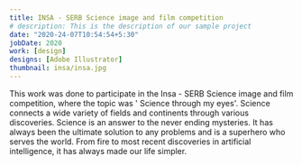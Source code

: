 ```yaml
---
title: INSA - SERB Science image and film competition
# description: This is the description of our sample project
date: "2020-24-07T10:54:54+5:30"
jobDate: 2020
work: [design]
designs: [Adobe Illustrator]
thumbnail: insa/insa.jpg
---
```


This work was done to participate in the Insa - SERB Science image and film competition, where the topic was ' Science through my eyes'.
Science connects a wide variety of fields and continents through various discoveries. Science is an answer to the never ending mysteries. It has always been the ultimate solution to any problems and is a superhero who serves the world. From fire to most recent discoveries in artificial intelligence, it has always made our life simpler.